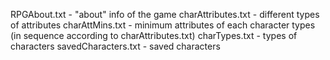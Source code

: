 RPGAbout.txt - "about" info of the game
charAttributes.txt - different types of attributes
charAttMins.txt - minimum attributes of each character types (in sequence according to charAttributes.txt)
charTypes.txt - types of characters 
savedCharacters.txt - saved characters 
